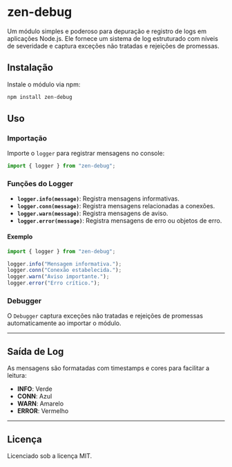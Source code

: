 # **zen-debug**

Um módulo simples e poderoso para depuração e registro de logs em aplicações Node.js. Ele fornece um sistema de log estruturado com níveis de severidade e captura exceções não tratadas e rejeições de promessas.

## **Instalação**

Instale o módulo via npm:

```bash
npm install zen-debug
```

## **Uso**

### **Importação**

Importe o `logger` para registrar mensagens no console:

```javascript
import { logger } from "zen-debug";
```

### **Funções do Logger**

- **`logger.info(message)`**: Registra mensagens informativas.
- **`logger.conn(message)`**: Registra mensagens relacionadas a conexões.
- **`logger.warn(message)`**: Registra mensagens de aviso.
- **`logger.error(message)`**: Registra mensagens de erro ou objetos de erro.

#### **Exemplo**

```javascript
import { logger } from "zen-debug";

logger.info("Mensagem informativa.");
logger.conn("Conexão estabelecida.");
logger.warn("Aviso importante.");
logger.error("Erro crítico.");
```

### **Debugger**

O `Debugger` captura exceções não tratadas e rejeições de promessas automaticamente ao importar o módulo.

---

## **Saída de Log**

As mensagens são formatadas com timestamps e cores para facilitar a leitura:

- **INFO**: Verde
- **CONN**: Azul
- **WARN**: Amarelo
- **ERROR**: Vermelho

---

## **Licença**

Licenciado sob a licença MIT.
